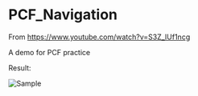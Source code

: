 # PCF_Navigation

From https://www.youtube.com/watch?v=S3Z_IUf1ncg

A demo for PCF practice

Result:

![Sample](https://github.com/Wnsrich/PCF_Navigation/assets/103210745/1ec1ec83-6132-4779-a374-42c2b48d9f9c)
